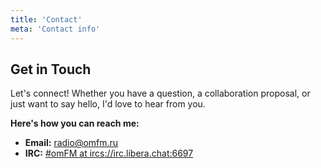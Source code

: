 ```yaml
---
title: 'Contact'
meta: 'Contact info'
---
```


## Get in Touch 

Let's connect!  Whether you have a question, a collaboration proposal, or just want to say hello, I'd love to hear from you.

**Here's how you can reach me:**

* **Email:** [radio@omfm.ru](mailto:radio@omfm.ru)
* **IRC:** [#omFM at ircs://irc.libera.chat:6697](https://libera.chat)
